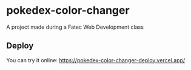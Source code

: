 # pokedex-color-changer
 A project made during a Fatec Web Development class
 
 ## Deploy
 You can try it online:
 https://pokedex-color-changer-deploy.vercel.app/

